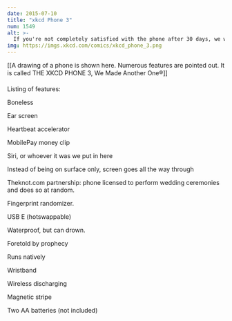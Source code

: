 ```yaml
---
date: 2015-07-10
title: "xkcd Phone 3"
num: 1549
alt: >-
  If you're not completely satisfied with the phone after 30 days, we will return you to your home at no cost.
img: https://imgs.xkcd.com/comics/xkcd_phone_3.png
---
```

[[A drawing of a phone is shown here. Numerous features are pointed out. It is called THE XKCD PHONE 3, We Made Another One®]]

Listing of features:

Boneless

Ear screen

Heartbeat accelerator

MobilePay money clip

Siri, or whoever it was we put in here

Instead of being on surface only, screen goes all the way through

Theknot.com partnership: phone licensed to perform wedding ceremonies and does so at random.

Fingerprint randomizer.

USB E (hotswappable)

Waterproof, but can drown.

Foretold by prophecy

Runs natively

Wristband

Wireless discharging

Magnetic stripe

Two AA batteries (not included)

